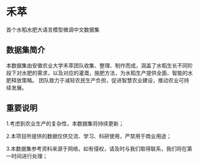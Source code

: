 # 禾萃
首个水稻水肥大语言模型微调中文数据集

## 数据集简介
本数据集由安徽农业大学禾萃团队收集、整理、制作而成，涵盖了水稻生长不同阶段下对水肥的需求，以及对应的灌溉，施肥方法，为水稻生产提供全面、智能的水肥释放策略。
团队致力于减轻农民生产负担，促进智慧农业建设，推动农业可持续发展。

## 重要说明
1.考虑到农业生产的复杂性，本数据集将持续更新；

2.本项目所提供的数据仅供交流、学习、科研使用，严禁用于商业用途；

3.本数据集参考资料来源于网络，如有侵权，请及时与我们取得联系，我们将在第一时间进行处理；
